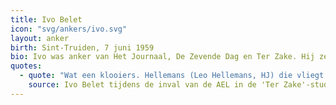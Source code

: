 ```yaml
---
title: Ivo Belet
icon: "svg/ankers/ivo.svg"
layout: anker
birth: Sint-Truiden, 7 juni 1959
bio: Ivo was anker van Het Journaal, De Zevende Dag en Ter Zake. Hij zetelt sinds 2004 in het Europees Parlement voor de CD&V.
quotes:
  - quote: "Wat een klooiers. Hellemans (Leo Hellemans, HJ) die vliegt nu uit zijn vel hé. Dit is toch complete waanzin. Zo sluit je dit programma helemaal af hé. Dit was toch helemaal niet nodig."
    source: Ivo Belet tijdens de inval van de AEL in de 'Ter Zake'-studio.
---
```

